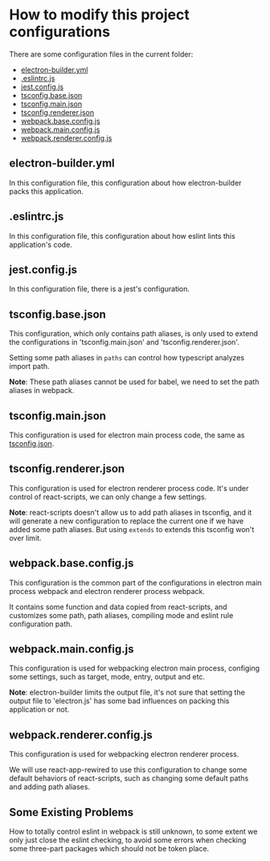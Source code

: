 # How to modify this project configurations

There are some configuration files in the current folder:
- [electron-builder.yml](./electron-builder.yml)
- [.eslintrc.js](./.eslintrc.js)
- [jest.config.js](./jest.config.js)
- [tsconfig.base.json](./tsconfig.base.json)
- [tsconfig.main.json](./tsconfig.main.json)
- [tsconfig.renderer.json](./tsconfig.renderer.json)
- [webpack.base.config.js](./webpack.base.config.js)
- [webpack.main.config.js](./webpack.main.config.js)
- [webpack.renderer.config.js](./webpack.renderer.config.js)

## electron-builder.yml

In this configuration file, this configuration about how electron-builder packs this application.

<!-- TODO -->

## .eslintrc.js

In this configuration file, this configuration about how eslint lints this application's code.

<!-- TODO -->

## jest.config.js

In this configuration file, there is a jest's configuration.

<!-- TODO -->

## tsconfig.base.json

This configuration, which only contains path aliases, is only used to extend the configurations in 'tsconfig.main.json' and 'tsconfig.renderer.json'.

Setting some path aliases in `paths` can control how typescript analyzes import path.

**Note**: These path aliases cannot be used for babel, we need to set the path aliases in webpack.

## tsconfig.main.json

This configuration is used for electron main process code, the same as [tsconfig.json](../tsconfig.json).

## tsconfig.renderer.json

This configuration is used for electron renderer process code. It's under control of react-scripts, we can only change a few settings.

**Note**: react-scripts doesn't allow us to add path aliases in tsconfig, and it will generate a new configuration to replace the current one if we have added some path aliases. But using `extends` to extends this tsconfig won't over limit.

## webpack.base.config.js

This configuration is the common part of the configurations in electron main process webpack and electron renderer process webpack.

It contains some function and data copied from react-scripts, and customizes some path, path aliases, compiling mode and eslint rule configuration path.

## webpack.main.config.js

This configuration is used for webpacking electron main process, configing some settings, such as target, mode, entry, output and etc.

**Note**: electron-builder limits the output file, it's not sure that setting the output file to 'electron.js' has some bad influences on packing this application or not.

## webpack.renderer.config.js

This configuration is used for webpacking electron renderer process.

We will use react-app-rewired to use this configuration to change some default behaviors of react-scripts, such as changing some default paths and adding path aliases.

## Some Existing Problems

How to totally control eslint in webpack is still unknown, to some extent we only just close the eslint checking, to avoid some errors when checking some three-part packages which should not be token place.
